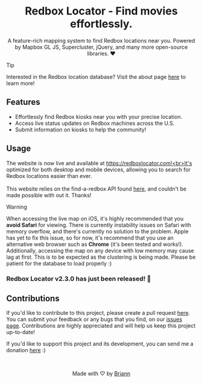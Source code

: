 <h1 align="center">Redbox Locator - Find movies effortlessly.</h1>

<p align="center">A feature-rich mapping system to find Redbox locations near you. Powered by Mapbox GL JS, Supercluster, jQuery, and many more open-source libraries. ❤<br></p>

> [!TIP]
> Interested in the Redbox location database? Visit the about page [here](https://github.com/BrianWalczak/RedboxLocator/blob/main/about.md) to learn more!

## Features
- Effortlessly find Redbox kiosks near you with your precise location.
- Access live status updates on Redbox machines across the U.S.
- Submit information on kiosks to help the community!

## Usage
The website is now live and available at https://redboxlocator.com!<br>It's optimized for both desktop and mobile devices, allowing you to search for Redbox locations easier than ever.
<br><br>This website relies on the find-a-redbox API found [here](https://findaredbox.kbots.tech), and couldn't be made possible with out it. Thanks!
> [!WARNING]
> When accessing the live map on iOS, it's highly recommended that you <b>avoid Safari</b> for viewing. There is currently instability issues on Safari with memory overflow, and there's currently no solution to the problem. Apple has yet to fix this issue, so for now, it's recommend that you use an alternative web browser such as <b>Chrome</b> (it's been tested and works!). Additionally, accessing the map on any device with low memory may cause lag at first. This is to be expected as the clustering is being made. Please be patient for the database to load properly :)

### Redbox Locator v2.3.0 has just been released! 🎉

## Contributions
If you'd like to contribute to this project, please create a pull request [here](https://github.com/BrianWalczak/RedboxLocator/pulls). You can submit your feedback or any bugs that you find, on our <a href='https://github.com/BrianWalczak/RedboxLocator/issues'>issues page</a>. Contributions are highly appreciated and will help us keep this project up-to-date!

If you'd like to support this project and its development, you can send me a donation <a href='https://buymeacoffee.com/briann'>here</a> :)

<br>
  <p align="center">Made with ♡ by <a href="https://www.brianwalczak.com">Briann</a></p>
